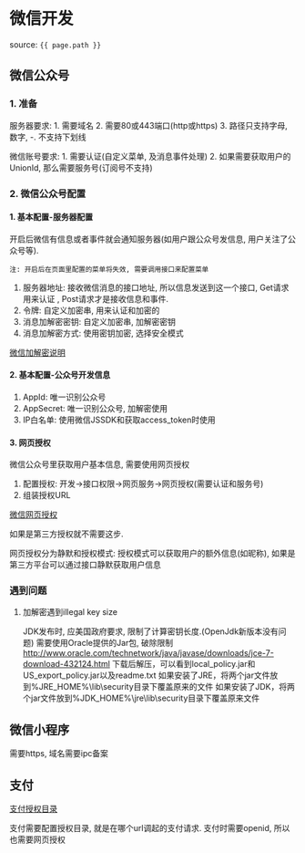 # 微信开发
source: `{{ page.path }}`

## 微信公众号

### 1. 准备

服务器要求:
	1. 需要域名
	2. 需要80或443端口(http或https)
	3. 路径只支持字母, 数字, -. 不支持下划线

微信账号要求:
	1. 需要认证(自定义菜单, 及消息事件处理)
	2. 如果需要获取用户的UnionId, 那么需要服务号(订阅号不支持)

### 2. 微信公众号配置

#### 1. 基本配置-服务器配置
开启后微信有信息或者事件就会通知服务器(如用户跟公众号发信息, 用户关注了公众号等).

`注: 开启后在页面里配置的菜单将失效, 需要调用接口来配置菜单`

1. 服务器地址: 接收微信消息的接口地址, 所以信息发送到这一个接口, Get请求用来认证
	, Post请求才是接收信息和事件.
2. 令牌: 自定义加密串, 用来认证和加密的
3. 消息加解密密钥: 自定义加密串, 加解密密钥
4. 消息加解密方式: 使用密钥加密, 选择安全模式

[微信加解密说明](https://developers.weixin.qq.com/doc/oplatform/Third-party_Platforms/Message_Encryption/Message_encryption_and_decryption.html)

#### 2. 基本配置-公众号开发信息
1. AppId: 唯一识别公众号
2. AppSecret: 唯一识别公众号, 加解密使用
3. IP白名单: 使用微信JSSDK和获取access_token时使用

#### 3. 网页授权
微信公众号里获取用户基本信息, 需要使用网页授权

1. 配置授权: 开发->接口权限->网页服务->网页授权(需要认证和服务号)
2. 组装授权URL

[微信网页授权](https://developers.weixin.qq.com/doc/offiaccount/OA_Web_Apps/Wechat_webpage_authorization.html)

如果是第三方授权就不需要这步.


网页授权分为静默和授权模式: 
授权模式可以获取用户的额外信息(如昵称), 如果是第三方平台可以通过接口静默获取用户信息  

### 遇到问题

1. 加解密遇到illegal key size

	JDK发布时, 应美国政府要求, 限制了计算密钥长度.(OpenJdk新版本没有问题)
	需要使用Oracle提供的Jar包, 破除限制
	http://www.oracle.com/technetwork/java/javase/downloads/jce-7-download-432124.html
	下载后解压，可以看到local_policy.jar和US_export_policy.jar以及readme.txt
	如果安装了JRE，将两个jar文件放到%JRE_HOME%\lib\security目录下覆盖原来的文件
	如果安装了JDK，将两个jar文件放到%JDK_HOME%\jre\lib\security目录下覆盖原来文件




## 微信小程序

需要https, 域名需要ipc备案

## 支付

[支付授权目录](https://pay.weixin.qq.com/wiki/doc/api/jsapi.php?chapter=7_3)

支付需要配置授权目录, 就是在哪个url调起的支付请求.
支付时需要openid, 所以也需要网页授权
